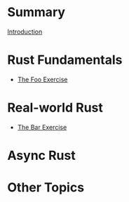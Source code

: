 # Summary

[Introduction](./introduction.md)

# Rust Fundamentals

- [The Foo Exercise](./foo.md)

# Real-world Rust

- [The Bar Exercise](./bar.md)

# Async Rust

# Other Topics

